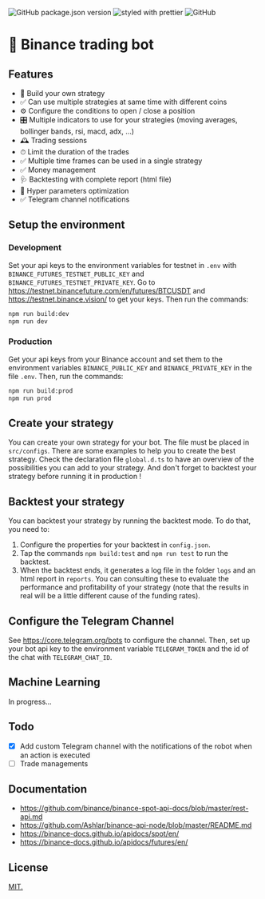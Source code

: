 ![GitHub package.json version](https://img.shields.io/github/package-json/v/mxjoly/binance-trading-bot)
![styled with prettier](https://img.shields.io/badge/styled_with-prettier-ff69b4.svg)
![GitHub](https://img.shields.io/github/license/mxjoly/binance-trading-bot)

# 🤖 Binance trading bot

## Features

- 🔨 Build your own strategy
- ✅ Can use multiple strategies at same time with different coins
- ⚙️ Configure the conditions to open / close a position
- 🎛 Multiple indicators to use for your strategies (moving averages, bollinger bands, rsi, macd, adx, ...)
- 🕰 Trading sessions
- ⏱ Limit the duration of the trades
- ✅ Multiple time frames can be used in a single strategy
- ✅ Money management
- 🩺 Backtesting with complete report (html file)
- 💊 Hyper parameters optimization
- ✅ Telegram channel notifications

## Setup the environment

### Development

Set your api keys to the environment variables for testnet in `.env` with `BINANCE_FUTURES_TESTNET_PUBLIC_KEY` and `BINANCE_FUTURES_TESTNET_PRIVATE_KEY`. Go to https://testnet.binancefuture.com/en/futures/BTCUSDT and https://testnet.binance.vision/ to get your keys. Then run the commands:

```bash
npm run build:dev
npm run dev
```

### Production

Get your api keys from your Binance account and set them to the environment variables `BINANCE_PUBLIC_KEY` and `BINANCE_PRIVATE_KEY` in the file `.env`. Then, run the commands:

```bash
npm run build:prod
npm run prod
```

## Create your strategy

You can create your own strategy for your bot. The file must be placed in `src/configs`. There are some examples to help you to create the best strategy. Check the declaration file `global.d.ts` to have an overview of the possibilities you can add to your strategy. And don't forget to backtest your strategy before running it in production !

## Backtest your strategy

You can backtest your strategy by running the backtest mode. To do that, you need to:

1. Configure the properties for your backtest in `config.json`.
2. Tap the commands `npm build:test` and `npm run test` to run the backtest.
3. When the backtest ends, it generates a log file in the folder `logs` and an html report in `reports`. You can consulting these to evaluate the performance and profitability of your strategy (note that the results in real will be a little different cause of the funding rates).

## Configure the Telegram Channel

See https://core.telegram.org/bots to configure the channel. Then, set up your bot api key to the environment variable `TELEGRAM_TOKEN` and the id of the chat with `TELEGRAM_CHAT_ID`.

## Machine Learning

In progress...

## Todo

- [x] Add custom Telegram channel with the notifications of the robot when an action is executed
- [ ] Trade managements

## Documentation

- https://github.com/binance/binance-spot-api-docs/blob/master/rest-api.md
- https://github.com/Ashlar/binance-api-node/blob/master/README.md
- https://binance-docs.github.io/apidocs/spot/en/
- https://binance-docs.github.io/apidocs/futures/en/

## License

[MIT.](./LICENSE)
